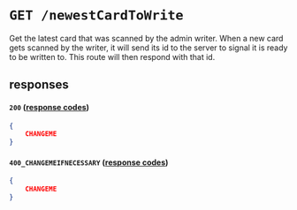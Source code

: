 # `GET /newestCardToWrite`

Get the latest card that was scanned by the admin writer. When a new card gets scanned by the writer, it will send its id to the server to signal it is ready to be written to. This route will then respond with that id.

## responses

#### `200` ([response codes](https://developer.mozilla.org/en-US/docs/Web/HTTP/Status#successful_responses)) 

```json
{
    CHANGEME
}
```

#### `400_CHANGEMEIFNECESSARY` ([response codes](https://developer.mozilla.org/en-US/docs/Web/HTTP/Status#successful_responses))

```json
{
    CHANGEME
}
```